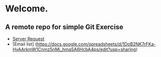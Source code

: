 # Welcome.
## A remote repo for simple Git Exercise

- [Server Request](https://docs.google.com/spreadsheets/d/1k-O56AJwbmqCUe2XzYR2tITQx_ub50qH/edit?usp=share_link&ouid=105058437661533981052&rtpof=true&sd=true)
- [Email list] (https://docs.google.com/spreadsheets/d/1DoB2NK7rFKa-HyAArkmW1Cnmz5nMi_hmaSA6HcbA4ps/edit?usp=sharing)

